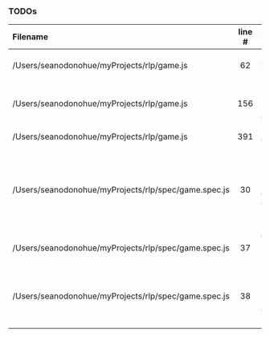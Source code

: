 ### TODOs
| Filename | line # | TODO
|:------|:------:|:------
| /Users/seanodonohue/myProjects/rlp/game.js | 62 | Use stuff like this for making menus cleaner
| /Users/seanodonohue/myProjects/rlp/game.js | 156 | Break handleEvent into various functions.
| /Users/seanodonohue/myProjects/rlp/game.js | 391 | Break into functions
| /Users/seanodonohue/myProjects/rlp/spec/game.spec.js | 30 | create mockEntity to put in mochaHelper.js to help with testing entities here and in the entity spec.
| /Users/seanodonohue/myProjects/rlp/spec/game.spec.js | 37 | find a way to mock keypress events (stdin?)
| /Users/seanodonohue/myProjects/rlp/spec/game.spec.js | 38 | add sinon to stub out methonds like stdout to see if they are called as needed.